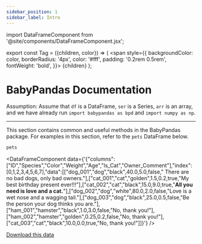 ```yaml
---
sidebar_position: 1
sidebar_label: Intro
---
```


import DataFrameComponent from '@site/components/DataFrameComponent.jsx';

export const Tag = ({children, color}) => (
    <span
    style={{
        backgroundColor: color,
        borderRadius: '4px',
        color: '#fff',
        padding: '0.2rem 0.5rem',
        fontWeight: 'bold',
    }}>
    {children}
    </span>
);

# BabyPandas Documentation

<Tag color='#FF5733'>Assumption:</Tag>  Assume that `df` is a DataFrame, `ser` is a Series, `arr` is an array, and we have already run `import babypandas as bpd` and `import numpy as np`. 

---

This section contains common and useful methods in the BabyPandas package. For examples in this section, refer to the `pets` DataFrame below. 

```python
pets
```

<DataFrameComponent data={'{"columns":["ID","Species","Color","Weight","Age","Is_Cat","Owner_Comment"],"index":[0,1,2,3,4,5,6,7],"data":[["dog_001","dog","black",40.0,5.0,false,"      There are no bad dogs, only bad owners."],["cat_001","cat","golden",1.5,0.2,true,"My best birthday present ever!!!"],["cat_002","cat","black",15.0,9.0,true,"****All you need is love and a cat.****"],["dog_002","dog","white",80.0,2.0,false,"Love is a wet nose and a wagging tail."],["dog_003","dog","black",25.0,0.5,false,"Be the person your dog thinks you are."],["ham_001","hamster","black",1.0,3.0,false,"No, thank you!"],["ham_002","hamster","golden",0.25,0.2,false,"No, thank you!"],["cat_003","cat","black",10.0,0.0,true,"No, thank you!"]]}'} />

[Download this data](@site/static/data/pets.csv)
